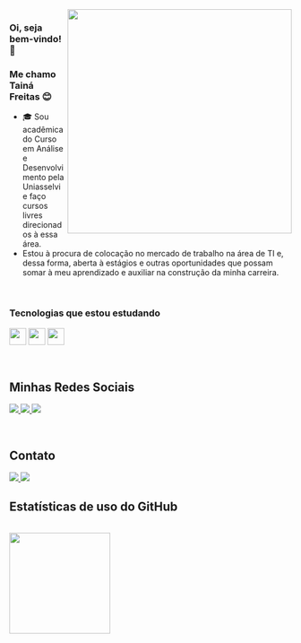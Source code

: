  <img src="https://raw.githubusercontent.com/MicaelliMedeiros/micaellimedeiros/master/image/computer-illustration.png" min-width="400px" max-width="400px" width="400px" align="right">

### Oi, seja bem-vindo! 👋

### Me chamo Tainá Freitas 😊

- 🎓 Sou acadêmica do Curso em Análise e Desenvolvimento pela Uniasselvi e faço cursos livres direcionados à essa área.
-  Estou à procura de colocação no mercado de trabalho na área de TI e, dessa forma, aberta à estágios e outras oportunidades que possam somar à meu aprendizado e auxiliar na construção da minha carreira.

<br/>

### Tecnologias que estou estudando
<code><img height="30px" src="https://cdn.jsdelivr.net/gh/devicons/devicon/icons/html5/html5-original-wordmark.svg"></code>
<code><img height="30px" src="https://cdn.jsdelivr.net/gh/devicons/devicon/icons/css3/css3-original-wordmark.svg"></code>
<code><img height="30px" src="https://cdn.jsdelivr.net/gh/devicons/devicon/icons/javascript/javascript-original.svg"></code>
          
          
<br>
 
 ## **Minhas Redes Sociais**
<p align="left">
  
  <a href="https://www.linkedin.com/in/freitastaiina/" alt="Linkedin">
  <img src="https://img.shields.io/badge/LinkedIn-0077B5?style=for-the-badge&logo=linkedin&logoColor=white">
  </a> 

  <a href="https://www.facebook.com/freitastaiina/" alt="Facebook">
  <img src="https://img.shields.io/badge/Facebook-1877F2?style=for-the-badge&logo=facebook&logoColor=white">
  </a>

  <a href="https://www.instagram.com/freitastaiina/" alt="Instagram">
  <img src="https://img.shields.io/badge/Instagram-E4405F?style=for-the-badge&logo=instagram&logoColor=white">
  </a>
  </p>
 <br>

## **Contato**
<p align="left">
 <a href="https:m ailto:freitastaiina@gmail.com">
 <img src="https://img.shields.io/badge/Gmail-D14836?style=for-the-badge&logo=gmail&logoColor=white">

  <a href="https://wa.me/5553991526342" alt="WhatsApp">
  <img src="https://img.shields.io/badge/WhatsApp-25D366?style=for-the-badge&logo=whatsapp&logoColor=white">
  </a>

  
 
 ## **Estatísticas de uso do GitHub**

<br/>

<div>
<a href="https://github.com/freitastaiina>
<img height="180em" src="https://github-readme-stats.vercel.app/api/top-langs/?username=freitastaiina&layout=compact&langs_count=7&theme=dracula"/>
<img height="180em" src="https://github-readme-stats.vercel.app/api?username=freitastaiina&show_icons=true&theme=dracula&include_all_commits=true&count_private=true"/>
</div>

<br>

</div>

